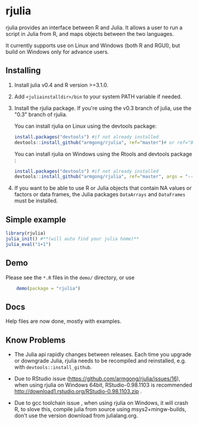 rjulia
===============

rjulia provides an interface between R and Julia. It allows a user to run a script in Julia from R, and maps objects between the two languages.

It currently supports use on Linux and Windows (both R and RGUI), but build on Windows only for advance users.

Installing
-------------

1. Install julia v0.4 and R version >=3.1.0.
 
2. Add `<juliainstalldir>/bin` to your system PATH variable if needed.

3. Install the rjulia package.  If you're using the v0.3 branch of julia, use the "0.3" branch of rjulia.

    You can install rjulia on Linux using the devtools package:

    ```r
    install.packages("devtools") #if not already installed
    devtools::install_github("armgong/rjulia", ref="master")# or ref="0.3" if using Julia v0.3
    ```
    You can install rjulia on Windows using the Rtools and devtools package :

    ```r
    install.packages("devtools") #if not already installed
    devtools::install_github("armgong/rjulia", ref="master", args = "--no-multiarch")# or ref="0.3" if using Julia v0.3
    ```
    
4. If you want to be able to use R or Julia objects that contain NA values or factors or data frames, the Julia packages `DataArrays` and `DataFrames` must be installed.

Simple example 
-------------

```r
library(rjulia)
julia_init() #**(will auto find your julia home)**
julia_eval("1+1")
```

Demo
-------------

Please see the `*.R` files in the `demo/` directory, or use
```r
	demo(package = "rjulia")
```


Docs
-------------
Help files are now done, mostly with examples.


Know Problems
-------------
   * The Julia api rapidly changes between releases. Each time you upgrade or downgrade Julia, rjulia needs to be recompiled and reinstalled, e.g. with `devtools::install_github`. 

   * Due to RStudio issue (https://github.com/armgong/rjulia/issues/16), when using rjulia on Windows 64bit, RStudio-0.98.1103 is recommended http://download1.rstudio.org/RStudio-0.98.1103.zip .
   * Due to gcc toolchain issue , when using rjulia on Windows, it will crash R, to slove this, compile julia from source using msys2+mingw-builds, don't use the version download from julialang.org.
   
   
   
